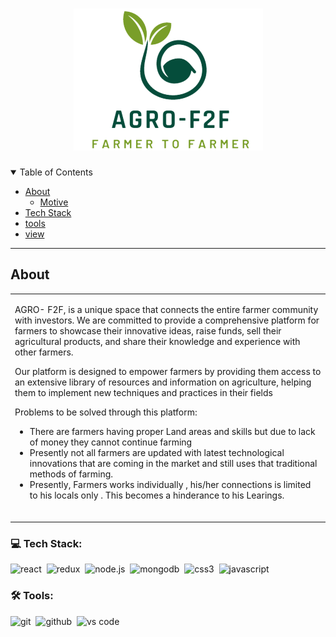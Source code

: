 <h1 align="center">
  <a href="https://github.com/dec0dOS/amazing-github-template">
    <img src="./agrof2f.png" alt="Logo">
  </a>
</h1>

<details open="open">
<summary>Table of Contents</summary>

- [About](#about)
  - [Motive](#Motive)
- [Tech Stack](#tech-stack)
- [tools](#tools)
- [view](#view)

</details>

---

## About

<table>
<tr>
<td>

AGRO- F2F, is a unique space that connects the entire
farmer community with investors. We are committed to
provide a comprehensive platform for farmers to showcase
their innovative ideas, raise funds, sell their agricultural
products, and share their knowledge and experience with
other farmers.

Our platform is designed to empower farmers by providing
them access to an extensive library of resources and
information on agriculture, helping them to implement new
techniques and practices in their fields

Problems to be solved through this platform:

- There are farmers having proper Land areas and skills
but due to lack of money they cannot continue farming
- Presently not all farmers are updated with latest
technological innovations that are coming in the
market and still uses that traditional methods of
farming.
- Presently, Farmers works individually , his/her
connections is limited to his locals only . This becomes a
hinderance to his Learings.

<br />

</td>
</tr>
</table>


### 💻 Tech Stack:

<img alt="react" src="https://img.shields.io/badge/react-61DAFB.svg?&style=for-the-badge&logo=react&logoColor=fff" />&nbsp;
<img alt="redux" src="https://img.shields.io/badge/redux-764ABC.svg?&style=for-the-badge&logo=redux&logoColor=fff" />&nbsp;
<img alt="node.js" src="https://img.shields.io/badge/node.js-90C53F.svg?&style=for-the-badge&logo=node.js&logoColor=fff" />&nbsp;
<img alt="mongodb" src="https://img.shields.io/badge/mongodb-26A944.svg?&style=for-the-badge&logo=mongodb&logoColor=fff" />&nbsp;
<img alt="css3" src="https://img.shields.io/badge/css-1572B6.svg?&style=for-the-badge&logo=css3&logoColor=fff" />&nbsp;
<img alt="javascript" src="https://img.shields.io/badge/javascript-F7DF1E.svg?&style=for-the-badge&logo=javascript&logoColor=fff" />&nbsp;


### 🛠 Tools:

<img alt="git" src="https://img.shields.io/badge/git-F05033.svg?&style=for-the-badge&logo=git&logoColor=fff" />&nbsp;
<img alt="github" src="https://img.shields.io/badge/github-000.svg?&style=for-the-badge&logo=github&logoColor=fff" />&nbsp;
<img alt="vs code" src="https://img.shields.io/badge/vs code-007ACC.svg?&style=for-the-badge&logo=visual-studio-code&logoColor=fff" />&nbsp;
